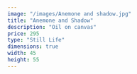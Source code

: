 ```yaml
---
image: "/images/Anemone and shadow.jpg"
title: "Anemone and Shadow"
description: "Oil on canvas"
price: 295
type: "Still Life"
dimensions: true
width: 45
height: 55
---
```

